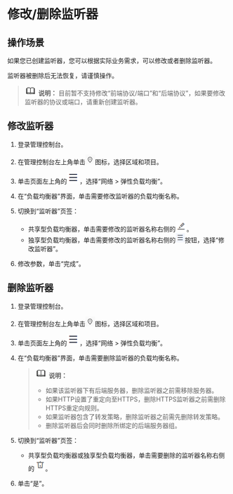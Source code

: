# 修改/删除监听器<a name="elb_ug_jt_0012"></a>

## 操作场景<a name="section6803813885"></a>

如果您已创建监听器，您可以根据实际业务需求，可以修改或者删除监听器。

监听器被删除后无法恢复，请谨慎操作。

>![](public_sys-resources/icon-note.gif) **说明：** 
>目前暂不支持修改“前端协议/端口”和“后端协议”，如果要修改监听器的协议或端口，请重新创建监听器。

## 修改监听器<a name="section564617427424"></a>

1.  登录管理控制台。
2.  在管理控制台左上角单击![](figures/icon-region.png)图标，选择区域和项目。
3.  单击页面左上角的![](figures/icon-position.png)，选择“网络 \> 弹性负载均衡”。
4.  在“负载均衡器”界面，单击需要修改监听器的负载均衡名称。
5.  切换到“监听器”页签：
    -   共享型负载均衡器，单击需要修改的监听器名称右侧的![](figures/icon-edit-1.png)。
    -   独享型负载均衡器，单击需要修改的监听器名称右侧的![](figures/zh-cn_image_0000001127715645.png)按钮，选择“修改监听器”。

6.  修改参数，单击“完成”。

## 删除监听器<a name="section630190201235"></a>

1.  登录管理控制台。
2.  在管理控制台左上角单击![](figures/icon-region.png)图标，选择区域和项目。
3.  单击页面左上角的![](figures/icon-position.png)，选择“网络 \> 弹性负载均衡”。
4.  在“负载均衡器”界面，单击需要删除监听器的负载均衡名称。

    >![](public_sys-resources/icon-note.gif) **说明：** 
    >-   如果该监听器下有后端服务器，删除监听器之前需移除服务器。
    >-   如果HTTP设置了重定向至HTTPS，删除HTTPS监听器之前需删除HTTPS重定向规则。
    >-   如果监听器包含了转发策略，删除监听器之前需先删除转发策略。
    >-   删除监听器后会同时删除所绑定的后端服务器组。

5.  切换到“监听器”页签：
    -   共享型负载均衡器或独享型负载均衡器，单击需要删除的监听器名称右侧的![](figures/zh-cn_image_0000001163728097.png)。

6.  单击“是”。

